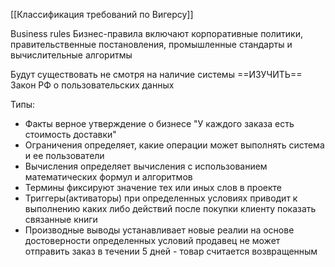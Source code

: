 
[[Классификация требований по Вигерсу]]

Business rules
Бизнес-правила включают корпоративные политики, правительственные постановления, промышленные стандарты и вычислительные алгоритмы

Будут существовать не смотря на наличие системы
==ИЗУЧИТЬ== Закон РФ о пользовательских данных

Типы:
- Факты 
верное утверждение о бизнесе 
"У каждого заказа есть стоимость доставки"
- Ограничения 
определяет, какие операции может выполнять система и ее пользователи
- Вычисления
определяет вычисления с использованием математических формул и алгоритмов
- Термины
фиксируют значение тех или иных слов в проекте
- Триггеры(активаторы)
при определенных условиях приводит к выполнению каких либо действий
после покупки клиенту показать связанные книги
- Производные выводы
устанавливает новые реалии на основе достоверности определенных условий
продавец не может отправить заказ в течении 5 дней - товар считается возвращенным
